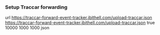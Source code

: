 ### Setup Traccar forwarding

<entry key='forward.type'>url</entry>
<entry key='forward.url'>https://traccar-forward-event-tracker.jbithell.com/upload-traccar.json</entry>
<entry key='event.forward.url'>https://traccar-forward-event-tracker.jbithell.com/upload-traccar.json</entry>
<entry key='forward.retry.enable'>true</entry>
<entry key='forward.retry.delay'>10000</entry>
<entry key='forward.retry.count'>1000</entry>
<entry key='forward.retry.limit'>1000</entry>
<entry key='event.forward.type'>json</entry>
